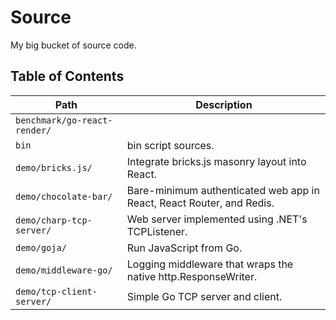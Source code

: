 # Source

My big bucket of source code.

## Table of Contents

Path | Description
---- | -----------
`benchmark/go-react-render/` | 
`bin` | bin script sources.
`demo/bricks.js/` | Integrate bricks.js masonry layout into React.
`demo/chocolate-bar/` | Bare-minimum authenticated web app in React, React Router, and Redis.
`demo/charp-tcp-server/` | Web server implemented using .NET's TCPListener.
`demo/goja/` | Run JavaScript from Go.
`demo/middleware-go/` | Logging middleware that wraps the native http.ResponseWriter.
`demo/tcp-client-server/` | Simple Go TCP server and client.
